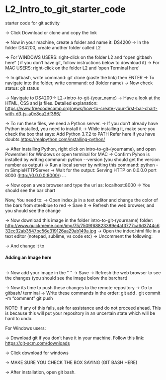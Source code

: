 # L2_Intro_to_git_starter_code
starter code for git activity


→ Click Download or clone and copy the link

→ Now in your machine, create a folder and name it: DS4200
→ In the folder DS4200, create another folder called L2

→ For WINDOWS USERS: right-click on the folder L2 and “open gitbash here” ( if you don’t have git, follow instructions below to download it)
→ For MAC USERS:  right-click on the folder L2 and ‘open Terminal here’

→ In gitbash, write command: git clone (paste the link) then ENTER
→ To navigate into the folder, write command: cd (folder name)
→ Now check status: git status

→ Navigate to DS4200→ L2→intro-to-git-(your_name)
→ Have a look at the HTML, CSS and js files. Detailed explanation: https://www.freecodecamp.org/news/how-to-create-your-first-bar-chart-with-d3-js-a0e8ea2df386/

→ To run these files, we need a Python server.
→ If you don’t already have Python installed, you need to install it 
→ While installing it, make sure you check the box that says: Add Python 3.7.2 to PATH
Refer here if you have doubts:https://realpython.com/installing-python/

→ After installing Python, right click on intro-to-git-(yourname), and open Powershell for Windows or open terminal for MAC
→ Confirm Pyhon is installed by writing command: python --version (you should get the version number as output)
→ Run a local server by writing this command: python -m SimpleHTTPServer
→ Wait for the output: Serving HTTP on 0.0.0.0 port 8000 (http://0.0.0.0:8000/) …

→ Now open a web browser and type the url as: localhost:8000
→ You should see the bar chart

Now, You need to:
→ Open index.js in a text editor and change the color of the bars from steelblue to red
→ Save it
→ Refresh the web browser, and you should see the change

→ Now download this image in the folder intro-to-git-(yourname) folder:
http://www.quickmeme.com/img/75/7509f68823389e4af3777ca6d3744c632cc32ab3547bc56e319126aa29ab149a.jpg
→ Open the index.html file in a text editor (notepad, sublime, vs code etc)
→ Uncomment the following:
<!-- <h4> Adding an Image here</h4>
       <img src="" />--->

 → And change it to 
<h4> Adding an Image here</h4>
<img src="" />

→ Now add your image in the " " 
→ Save
→ Refresh the web browser to see the changes (you should see the image below the barchart)

→ Now its time to push these changes to the remote repository
→ Go to gitbash/ terminal
→ Write these commands in the order: git add .
                    git commit -m “comment”
                    git push
                       
 
NOTE: If any of this fails, ask for assistance and do not proceed ahead. This is because this will put your repository in an uncertain state which will be hard to undo.





For Windows users:

→ Download git if you don’t have it in your machine. Follow this link:
https://git-scm.com/downloads

→ Click download for windows
 

→ MAKE SURE YOU CHECK THE BOX SAYING (GIT BASH HERE)

→ After installation, open git bash.
